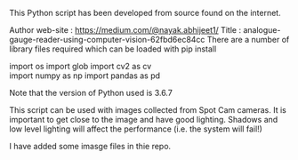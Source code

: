 This Python script has been developed from source found on the internet.

Author web-site : https://medium.com/@nayak.abhijeet1/
Title           : analogue-gauge-reader-using-computer-vision-62fbd6ec84cc
There are a number of library files required which can be loaded with pip install

import os
import glob
import cv2 as cv                        
import numpy as np
import pandas as pd

Note that the version of Python used is 3.6.7

This script can be used with images collected from Spot Cam cameras. 
It is important to get close to the image and have good lighting. Shadows and low level lighting will affect the performance (i.e. the system will fail!)

I have added some imasge files in thie repo.


